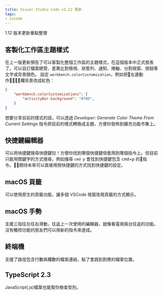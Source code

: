 ```yaml
---
title: Visual Studio Code v1.12 更新
tags:
- vscode
---
```


1.12 版本更新重點整理

<!--more-->

## 客製化工作區主題樣式

在上一版更新預告了可以客製化整個工作區的主題樣式，在這個版本中正式發表了。可以自訂檔案總管、差異比對檢視、狀態列、通知、捲軸、分割視窗、按鈕等文字或背景顏色。
設定 `workbench.colorCustomization`，例如把左邊動作欄背景改成紅色：

```json
{
    "workbench.colorCustomizations": {
        "activityBar.background": "#f00",
    }
}
```

想要分享目前的樣式的話，可以透過 *Developer: Generate Color Theme From Current Settings* 指令把目前的樣式轉換成主題，方便你發佈到擴充功能市集上。

## 快捷鍵編輯器

可以用快捷鍵搜尋快捷鍵拉！方便你找到哪個快捷鍵倍套用到哪個指令上。但目前只能用關鍵字的方式搜尋，例如搜尋 `cmd p` 會找到快捷鍵包含 <kbd>cmd</kbd>+<kbd>p</kbd> 的指令。期待未來可以直接用按快捷鍵的方式找到快捷鍵的設定。

## macOS 頁籤

可以使用原生的頁籤功能，讓多個 VSCode 視窗改用頁籤的方式顯示。

## macOS 手勢

支援三指往左往右滑動，往返上一次使用的編輯器，就像看電視兩台往返的功能。沒有觸控功能的朋友們可以用新的指令來達成。

## 終端機

支援了路徑包含行數與欄數的檔案連結，點了會跳到對應的檔案位置。

## TypeScript 2.3

JavaScript(.js)檔案也能幫你檢查型別。